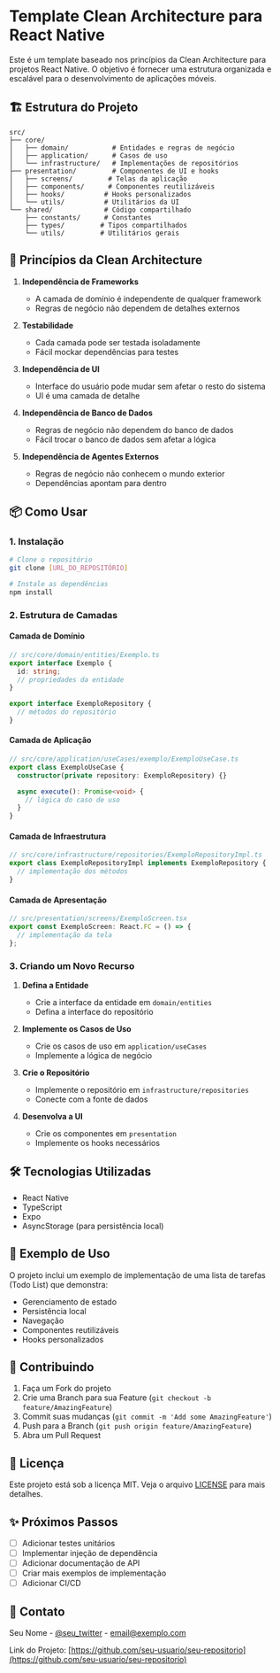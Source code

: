# Template Clean Architecture para React Native

Este é um template baseado nos princípios da Clean Architecture para projetos React Native. O objetivo é fornecer uma estrutura organizada e escalável para o desenvolvimento de aplicações móveis.

## 🏗️ Estrutura do Projeto

```
src/
├── core/
│   ├── domain/           # Entidades e regras de negócio
│   ├── application/      # Casos de uso
│   └── infrastructure/   # Implementações de repositórios
├── presentation/         # Componentes de UI e hooks
│   ├── screens/         # Telas da aplicação
│   ├── components/      # Componentes reutilizáveis
│   ├── hooks/          # Hooks personalizados
│   └── utils/          # Utilitários da UI
└── shared/             # Código compartilhado
    ├── constants/      # Constantes
    ├── types/         # Tipos compartilhados
    └── utils/         # Utilitários gerais
```

## 🎯 Princípios da Clean Architecture

1. **Independência de Frameworks**

   - A camada de domínio é independente de qualquer framework
   - Regras de negócio não dependem de detalhes externos

2. **Testabilidade**

   - Cada camada pode ser testada isoladamente
   - Fácil mockar dependências para testes

3. **Independência de UI**

   - Interface do usuário pode mudar sem afetar o resto do sistema
   - UI é uma camada de detalhe

4. **Independência de Banco de Dados**

   - Regras de negócio não dependem do banco de dados
   - Fácil trocar o banco de dados sem afetar a lógica

5. **Independência de Agentes Externos**
   - Regras de negócio não conhecem o mundo exterior
   - Dependências apontam para dentro

## 📦 Como Usar

### 1. Instalação

```bash
# Clone o repositório
git clone [URL_DO_REPOSITÓRIO]

# Instale as dependências
npm install
```

### 2. Estrutura de Camadas

#### Camada de Domínio

```typescript
// src/core/domain/entities/Exemplo.ts
export interface Exemplo {
  id: string;
  // propriedades da entidade
}

export interface ExemploRepository {
  // métodos do repositório
}
```

#### Camada de Aplicação

```typescript
// src/core/application/useCases/exemplo/ExemploUseCase.ts
export class ExemploUseCase {
  constructor(private repository: ExemploRepository) {}

  async execute(): Promise<void> {
    // lógica do caso de uso
  }
}
```

#### Camada de Infraestrutura

```typescript
// src/core/infrastructure/repositories/ExemploRepositoryImpl.ts
export class ExemploRepositoryImpl implements ExemploRepository {
  // implementação dos métodos
}
```

#### Camada de Apresentação

```typescript
// src/presentation/screens/ExemploScreen.tsx
export const ExemploScreen: React.FC = () => {
  // implementação da tela
};
```

### 3. Criando um Novo Recurso

1. **Defina a Entidade**

   - Crie a interface da entidade em `domain/entities`
   - Defina a interface do repositório

2. **Implemente os Casos de Uso**

   - Crie os casos de uso em `application/useCases`
   - Implemente a lógica de negócio

3. **Crie o Repositório**

   - Implemente o repositório em `infrastructure/repositories`
   - Conecte com a fonte de dados

4. **Desenvolva a UI**
   - Crie os componentes em `presentation`
   - Implemente os hooks necessários

## 🛠️ Tecnologias Utilizadas

- React Native
- TypeScript
- Expo
- AsyncStorage (para persistência local)

## 📝 Exemplo de Uso

O projeto inclui um exemplo de implementação de uma lista de tarefas (Todo List) que demonstra:

- Gerenciamento de estado
- Persistência local
- Navegação
- Componentes reutilizáveis
- Hooks personalizados

## 🤝 Contribuindo

1. Faça um Fork do projeto
2. Crie uma Branch para sua Feature (`git checkout -b feature/AmazingFeature`)
3. Commit suas mudanças (`git commit -m 'Add some AmazingFeature'`)
4. Push para a Branch (`git push origin feature/AmazingFeature`)
5. Abra um Pull Request

## 📄 Licença

Este projeto está sob a licença MIT. Veja o arquivo [LICENSE](LICENSE) para mais detalhes.

## ✨ Próximos Passos

- [ ] Adicionar testes unitários
- [ ] Implementar injeção de dependência
- [ ] Adicionar documentação de API
- [ ] Criar mais exemplos de implementação
- [ ] Adicionar CI/CD

## 📧 Contato

Seu Nome - [@seu_twitter](https://twitter.com/seu_twitter) - email@exemplo.com

Link do Projeto: [https://github.com/seu-usuario/seu-repositorio](https://github.com/seu-usuario/seu-repositorio)
